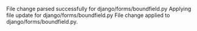 File change parsed successfully for django/forms/boundfield.py
Applying file update for django/forms/boundfield.py
File change applied to django/forms/boundfield.py.

